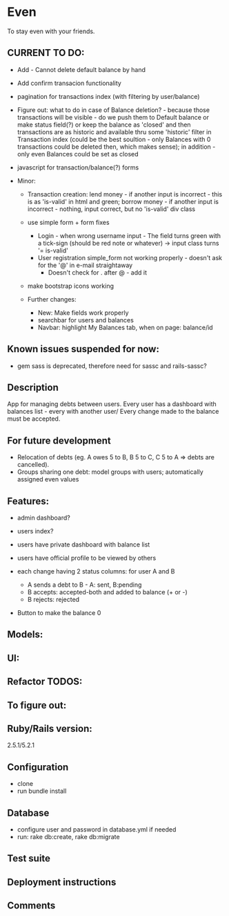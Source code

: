 # Even
To stay even with your friends.

## CURRENT TO DO:

- Add - Cannot delete default balance by hand

- Add confirm transacion functionality

- pagination for transactions index (with filtering by user/balance)

- Figure out: what to do in case of Balance deletion? - because those transactions will be visible - do we push them to Default balance or make status field(?) or keep the balance as 'closed' and then transactions are as historic and available thru some 'historic' filter in Transaction index (could be the best soultion - only Balances with 0 transactions could be deleted then, which makes sense); in addition - only even Balances could be set as closed

- javascript for transaction/balance(?) forms

- Minor:

  - Transaction creation:
    lend money - if another input is incorrect - this is as 'is-valid' in html and green;
    borrow money - if another input is incorrect - nothing, input correct, but no 'is-valid' div class

  - use simple form + form fixes
    - Login - when wrong username input - The field turns green with a tick-sign (should be red note or whatever) -> input class turns '= is-valid'
    - User registration simple_form not working properly - doesn't ask for the '@' in e-mail straightaway 
      - Doesn't check for . after @ - add it

  - make bootstrap icons working

  - Further changes:    
      - New: Make fields work properly
      - searchbar for users and balances
      - Navbar: highlight My Balances tab, when on page: balance/id

## Known issues suspended for now:
- gem sass is deprecated, therefore need for sassc and rails-sassc?

## Description
App for managing debts between users. Every user has a dashboard with balances list - every with another user/ Every change made to the balance must be accepted.

## For future development
- Relocation of debts (eg. A owes 5 to B, B 5 to C, C 5 to A => debts are cancelled).
- Groups sharing one debt: model groups with users; automatically assigned even values

## Features:
- admin dashboard?
- users index?
- users have private dashboard with balance list
- users have official profile to be viewed by others

- each change having 2 status columns: for user A and B
  - A sends a debt to B - A: sent, B:pending
  - B accepts: accepted-both and added to balance (+ or -)
  - B rejects: rejected
- Button to make the balance 0

## Models:

## UI:

## Refactor TODOS:

## To figure out:

## Ruby/Rails version:
2.5.1/5.2.1

## Configuration
- clone
- run bundle install

## Database
- configure user and password in database.yml if needed
- run: rake db:create, rake db:migrate

## Test suite
## Deployment instructions

## Comments
